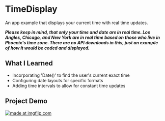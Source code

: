 # TimeDisplay
An app example that displays your current time with real time updates.

***Please keep in mind, that only your time and date are in real time. Los Angles, Chicago, and New York are in real time 
based on those who live in Phoenix's time zone. There are no API downloads in this, just an example of how it would be coded and displayed.***

## What I Learned
* Incorporating 'Date()' to find the user's current exact time 
* Configuring date layouts for specific formats  
* Adding time intervals to allow for constant time updates 

## Project Demo
<a href="https://imgflip.com/gif/2tfqlm"><img src="https://i.imgflip.com/2tfqlm.gif" title="made at imgflip.com"/></a>

